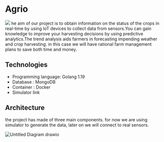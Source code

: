 # Agrio
[<img src="https://www.apptoyou.it/wp-content/uploads/2018/10/iot-agriculture-1.jpg">](agrio)
 he aim of our project is to obtain information on the status of the crops in real-time by using IoT devices to collect data from sensors.You can gain knowledge to improve your harvesting decisions by using predictive analytics.The trend analysis aids farmers in forecasting impending weather and crop harvesting.
 in this case we will have rational farm management plans to save both time and money.
 
 ## Technologies 
- Programming language: Golang 1.19
- Database : MongoDB
- Container : Docker
- Simulator link 

## Architecture 
the project has made of three main components. for now we are using simulator to generate the data, later on we will connect to real sensors. 

![Untitled Diagram drawio](https://user-images.githubusercontent.com/33392969/195940133-8c75f367-cbd0-4f31-ba50-ded56d4567f5.png)

